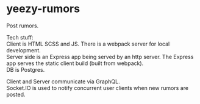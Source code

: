 # yeezy-rumors  
Post rumors.  
  
Tech stuff:  
Client is HTML SCSS and JS. There is a webpack server for local development.  
Server side is an Express app being served by an http server. The Express app serves the static client build (built from webpack).  
DB is Postgres.  
  
  
Client and Server communicate via GraphQL.  
Socket.IO is used to notify concurrent user clients when new rumors are posted.
